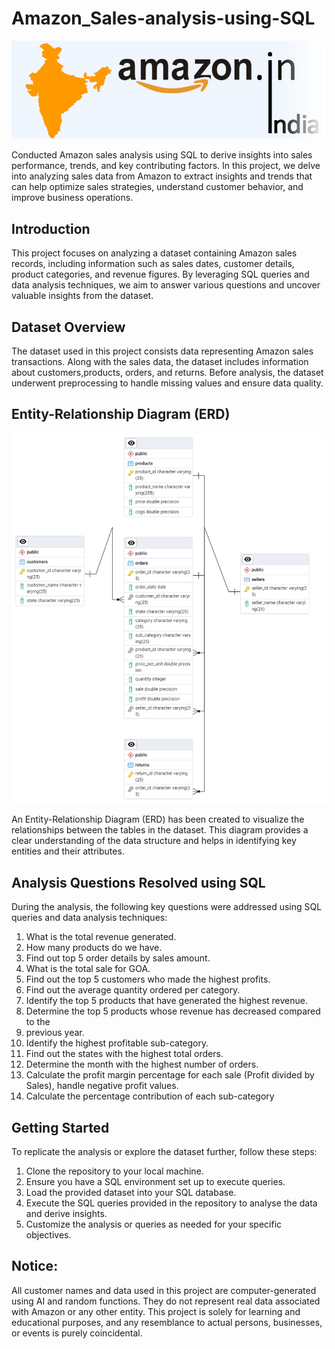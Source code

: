 # Amazon_Sales-analysis-using-SQL
![Banner Image](https://github.com/AnirudhKongot/Amazon_Sales-analysis-using-SQL/blob/main/amazon_india_wide_image-3.jpg)

Conducted Amazon sales analysis using SQL to derive insights into sales performance, trends, and key contributing factors.
In this project, we delve into analyzing sales data from Amazon to extract insights and trends that can help optimize sales strategies,
understand customer behavior, and improve business operations.


## Introduction
This project focuses on analyzing a dataset containing Amazon sales records, including
information such as sales dates, customer details, product categories, and revenue figures. By
leveraging SQL queries and data analysis techniques, we aim to answer various questions and
uncover valuable insights from the dataset.


## Dataset Overview
The dataset used in this project consists data representing Amazon sales transactions.
Along with the sales data, the dataset includes information about customers,products,
orders, and returns. Before analysis, the dataset underwent preprocessing to handle
missing values and ensure data quality.


## Entity-Relationship Diagram (ERD)
![ERD Image](https://github.com/AnirudhKongot/Amazon_Sales-analysis-using-SQL/blob/main/ERD.AMAZON_SALES.png)

An Entity-Relationship Diagram (ERD) has been created to visualize the relationships between
the tables in the dataset. This diagram provides a clear understanding of the data structure and
helps in identifying key entities and their attributes.


## Analysis Questions Resolved using SQL
During the analysis, the following key questions were addressed using SQL queries and data
analysis techniques:

1.	What is the total revenue generated.
2.	How many products do we have.
3.	Find out top 5 order details by sales amount.
4.	What is the total sale for GOA.
5.	Find out the top 5 customers who made the highest profits.
6.	Find out the average quantity ordered per category.
7.	Identify the top 5 products that have generated the highest revenue.
8.	Determine the top 5 products whose revenue has decreased compared to the
9.	previous year.
10.	Identify the highest profitable sub-category.
11.	Find out the states with the highest total orders.
12.	Determine the month with the highest number of orders.
13.	Calculate the profit margin percentage for each sale (Profit divided by Sales), handle negative profit values.
14.	Calculate the percentage contribution of each sub-category


## Getting Started
To replicate the analysis or explore the dataset further, follow these steps:
1.	Clone the repository to your local machine.
2.	Ensure you have a SQL environment set up to execute queries.
3.	Load the provided dataset into your SQL database.
4.	Execute the SQL queries provided in the repository to analyse the data and derive insights.
5.	Customize the analysis or queries as needed for your specific objectives.


## Notice:
All customer names and data used in this project are computer-generated using AI and random
functions. They do not represent real data associated with Amazon or any other entity. This
project is solely for learning and educational purposes, and any resemblance to actual persons,
businesses, or events is purely coincidental.
